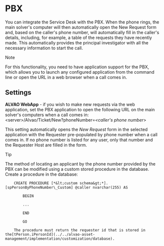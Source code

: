 # PBX
     
You can integrate the Service Desk with the PBX. When the phone rings, the main solver's computer will then automatically open the New Request form and, based on the caller's phone number, will automatically fill in the caller's details, including, for example, a table of the requests they have recently made. This automatically provides the principal investigator with all the necessary information to start the call.

> [!NOTE]
> For this functionality, you need to have application support for the PBX, which allows you to launch any configured application from the command line or open the URL in a web browser when a call comes in.

## Settings
     
**ALVAO WebApp** - if you wish to make new requests via the web application, set the PBX application to open the following URL on the main solver's computers when a call comes in:  
         &lt;server&gt;/Alvao/Ticket/New?phoneNumber=*&lt;caller's phone number*&gt;
      
This setting automatically opens the *New Request* form in the selected application with the Requester pre-populated by phone number when a call comes in. If no phone number is listed for any user, only that number and the Requester Host are filled in the form.

> [!TIP]
> The method of locating an applicant by the phone number provided by the PBX can be modified using a custom stored procedure in the database. Create a procedure in the database:  

        CREATE PROCEDURE [*&lt;custom schema&gt;*].[spPersonByPhoneNumber\_Custom] @caller nvarchar(255) AS  

            BEGIN  

            ...  

            END  

            GO  

        The procedure must return the requester id that is stored in the[tPerson.iPersonId](../../alvao-asset-management/implementation/customization/database).
